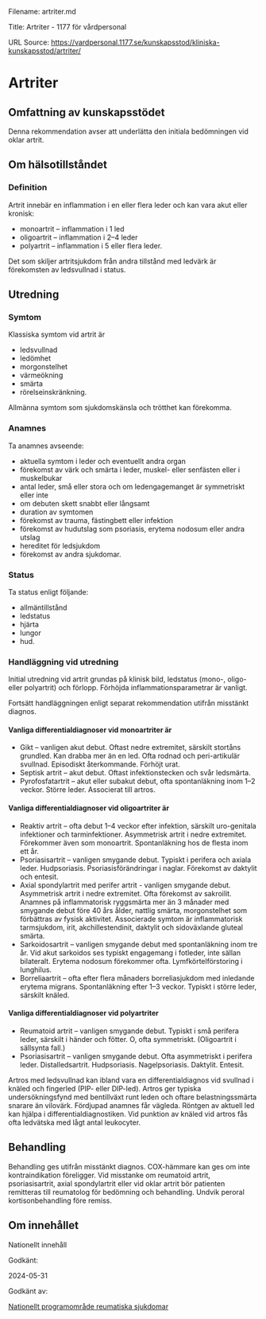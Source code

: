 Filename: artriter.md

Title: Artriter - 1177 för vårdpersonal

URL Source: https://vardpersonal.1177.se/kunskapsstod/kliniska-kunskapsstod/artriter/

Artriter
========

Omfattning av kunskapsstödet
----------------------------

Denna rekommendation avser att underlätta den initiala bedömningen vid oklar artrit.

Om hälsotillståndet
-------------------

### Definition

Artrit innebär en inflammation i en eller flera leder och kan vara akut eller kronisk:

*   monoartrit – inflammation i 1 led
*   oligoartrit – inflammation i 2–4 leder
*   polyartrit – inflammation i 5 eller flera leder.

Det som skiljer artritsjukdom från andra tillstånd med ledvärk är förekomsten av ledsvullnad i status.

Utredning
---------

### Symtom

Klassiska symtom vid artrit är

*   ledsvullnad
*   ledömhet
*   morgonstelhet
*   värmeökning
*   smärta
*   rörelseinskränkning.

Allmänna symtom som sjukdomskänsla och trötthet kan förekomma.

### Anamnes

Ta anamnes avseende:

*   aktuella symtom i leder och eventuellt andra organ
*   förekomst av värk och smärta i leder, muskel- eller senfästen eller i muskelbukar
*   antal leder, små eller stora och om ledengagemanget är symmetriskt eller inte
*   om debuten skett snabbt eller långsamt
*   duration av symtomen
*   förekomst av trauma, fästingbett eller infektion
*   förekomst av hudutslag som psoriasis, erytema nodosum eller andra utslag
*   hereditet för ledsjukdom
*   förekomst av andra sjukdomar.

### Status

Ta status enligt följande:

*   allmäntillstånd
*   ledstatus 
*   hjärta 
*   lungor 
*   hud.

### Handläggning vid utredning

Initial utredning vid artrit grundas på klinisk bild, ledstatus (mono-, oligo- eller polyartrit) och förlopp. Förhöjda inflammationsparametrar är vanligt.

Fortsätt handläggningen enligt separat rekommendation utifrån misstänkt diagnos.

#### Vanliga differentialdiagnoser vid monoartriter är

*   Gikt – vanligen akut debut. Oftast nedre extremitet, särskilt stortåns grundled. Kan drabba mer än en led. Ofta rodnad och peri-artikulär svullnad. Episodiskt återkommande. Förhöjt urat.
*   Septisk artrit – akut debut. Oftast infektionstecken och svår ledsmärta.
*   Pyrofosfatartrit – akut eller subakut debut, ofta spontanläkning inom 1–2 veckor. Större leder. Associerat till artros.

#### Vanliga differentialdiagnoser vid oligoartriter är

*   Reaktiv artrit – ofta debut 1–4 veckor efter infektion, särskilt uro-genitala infektioner och tarminfektioner. Asymmetrisk artrit i nedre extremitet. Förekommer även som monoartrit. Spontanläkning hos de flesta inom ett år.
*   Psoriasisartrit – vanligen smygande debut. Typiskt i perifera och axiala leder. Hudpsoriasis. Psoriasisförändringar i naglar. Förekomst av daktylit och entesit.
*   Axial spondylartrit med perifer artrit - vanligen smygande debut. Asymmetrisk artrit i nedre extremitet. Ofta förekomst av sakroilit. Anamnes på inflammatorisk ryggsmärta mer än 3 månader med smygande debut före 40 års ålder, nattlig smärta, morgonstelhet som förbättras av fysisk aktivitet. Associerade symtom är inflammatorisk tarmsjukdom, irit, akchillestendinit, daktylit och sidoväxlande gluteal smärta.
*   Sarkoidosartrit – vanligen smygande debut med spontanläkning inom tre år. Vid akut sarkoidos ses typiskt engagemang i fotleder, inte sällan bilateralt. Erytema nodosum förekommer ofta. Lymfkörtelförstoring i lunghilus.
*   Borreliaartrit – ofta efter flera månaders borreliasjukdom med inledande erytema migrans. Spontanläkning efter 1–3 veckor. Typiskt i större leder, särskilt knäled.

#### Vanliga differentialdiagnoser vid polyartriter

*   Reumatoid artrit – vanligen smygande debut. Typiskt i små perifera leder, särskilt i händer och fötter. O, ofta symmetriskt. (Oligoartrit i sällsynta fall.)
*   Psoriasisartrit – vanligen smygande debut. Ofta asymmetriskt i perifera leder. Distalledsartrit. Hudpsoriasis. Nagelpsoriasis. Daktylit. Entesit.

Artros med ledsvullnad kan ibland vara en differentialdiagnos vid svullnad i knäled och fingerled (PIP- eller DIP-led). Artros ger typiska undersökningsfynd med bentillväxt runt leden och oftare belastningssmärta snarare än vilovärk. Fördjupad anamnes får vägleda. Röntgen av aktuell led kan hjälpa i differentialdiagnostiken. Vid punktion av knäled vid artros fås ofta ledvätska med lågt antal leukocyter.

Behandling
----------

Behandling ges utifrån misstänkt diagnos. COX-hämmare kan ges om inte kontraindikation föreligger. Vid misstanke om reumatoid artrit, psoriasisartrit, axial spondylartrit eller vid oklar artrit bör patienten remitteras till reumatolog för bedömning och behandling. Undvik peroral kortisonbehandling före remiss.

Om innehållet
-------------

Nationellt innehåll

Godkänt:

2024-05-31

Godkänt av:

[Nationellt programområde reumatiska sjukdomar](https://kunskapsstyrningvard.se/kunskapsstyrningvard/programomradenochsamverkansgrupper/nationellaprogramomraden/nporeumatiskasjukdomar.56458.html)
